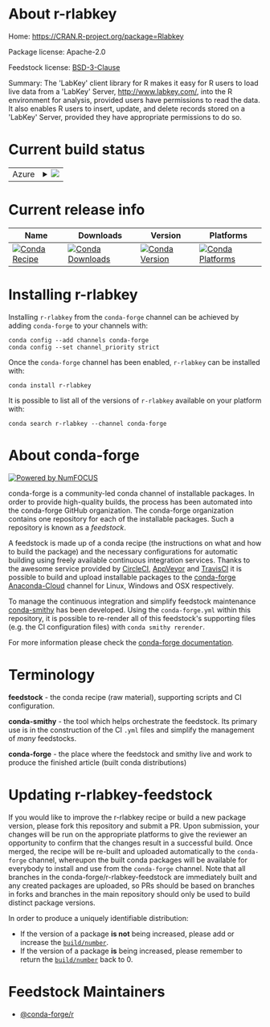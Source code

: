 About r-rlabkey
===============

Home: https://CRAN.R-project.org/package=Rlabkey

Package license: Apache-2.0

Feedstock license: [BSD-3-Clause](https://github.com/conda-forge/r-rlabkey-feedstock/blob/master/LICENSE.txt)

Summary: The 'LabKey' client library for R makes it easy for R users to load live data from a 'LabKey' Server, <http://www.labkey.com/>, into the R environment for analysis, provided users have permissions to read the data. It also enables R users to insert, update, and delete records stored on a 'LabKey' Server, provided they have appropriate permissions to do so.

Current build status
====================


<table>
    
  <tr>
    <td>Azure</td>
    <td>
      <details>
        <summary>
          <a href="https://dev.azure.com/conda-forge/feedstock-builds/_build/latest?definitionId=2524&branchName=master">
            <img src="https://dev.azure.com/conda-forge/feedstock-builds/_apis/build/status/r-rlabkey-feedstock?branchName=master">
          </a>
        </summary>
        <table>
          <thead><tr><th>Variant</th><th>Status</th></tr></thead>
          <tbody><tr>
              <td>linux_64_r_base4.0</td>
              <td>
                <a href="https://dev.azure.com/conda-forge/feedstock-builds/_build/latest?definitionId=2524&branchName=master">
                  <img src="https://dev.azure.com/conda-forge/feedstock-builds/_apis/build/status/r-rlabkey-feedstock?branchName=master&jobName=linux&configuration=linux_64_r_base4.0" alt="variant">
                </a>
              </td>
            </tr><tr>
              <td>linux_64_r_base4.1</td>
              <td>
                <a href="https://dev.azure.com/conda-forge/feedstock-builds/_build/latest?definitionId=2524&branchName=master">
                  <img src="https://dev.azure.com/conda-forge/feedstock-builds/_apis/build/status/r-rlabkey-feedstock?branchName=master&jobName=linux&configuration=linux_64_r_base4.1" alt="variant">
                </a>
              </td>
            </tr><tr>
              <td>osx_64_r_base4.0</td>
              <td>
                <a href="https://dev.azure.com/conda-forge/feedstock-builds/_build/latest?definitionId=2524&branchName=master">
                  <img src="https://dev.azure.com/conda-forge/feedstock-builds/_apis/build/status/r-rlabkey-feedstock?branchName=master&jobName=osx&configuration=osx_64_r_base4.0" alt="variant">
                </a>
              </td>
            </tr><tr>
              <td>osx_64_r_base4.1</td>
              <td>
                <a href="https://dev.azure.com/conda-forge/feedstock-builds/_build/latest?definitionId=2524&branchName=master">
                  <img src="https://dev.azure.com/conda-forge/feedstock-builds/_apis/build/status/r-rlabkey-feedstock?branchName=master&jobName=osx&configuration=osx_64_r_base4.1" alt="variant">
                </a>
              </td>
            </tr><tr>
              <td>win_64_r_base4.0</td>
              <td>
                <a href="https://dev.azure.com/conda-forge/feedstock-builds/_build/latest?definitionId=2524&branchName=master">
                  <img src="https://dev.azure.com/conda-forge/feedstock-builds/_apis/build/status/r-rlabkey-feedstock?branchName=master&jobName=win&configuration=win_64_r_base4.0" alt="variant">
                </a>
              </td>
            </tr><tr>
              <td>win_64_r_base4.1</td>
              <td>
                <a href="https://dev.azure.com/conda-forge/feedstock-builds/_build/latest?definitionId=2524&branchName=master">
                  <img src="https://dev.azure.com/conda-forge/feedstock-builds/_apis/build/status/r-rlabkey-feedstock?branchName=master&jobName=win&configuration=win_64_r_base4.1" alt="variant">
                </a>
              </td>
            </tr>
          </tbody>
        </table>
      </details>
    </td>
  </tr>
</table>

Current release info
====================

| Name | Downloads | Version | Platforms |
| --- | --- | --- | --- |
| [![Conda Recipe](https://img.shields.io/badge/recipe-r--rlabkey-green.svg)](https://anaconda.org/conda-forge/r-rlabkey) | [![Conda Downloads](https://img.shields.io/conda/dn/conda-forge/r-rlabkey.svg)](https://anaconda.org/conda-forge/r-rlabkey) | [![Conda Version](https://img.shields.io/conda/vn/conda-forge/r-rlabkey.svg)](https://anaconda.org/conda-forge/r-rlabkey) | [![Conda Platforms](https://img.shields.io/conda/pn/conda-forge/r-rlabkey.svg)](https://anaconda.org/conda-forge/r-rlabkey) |

Installing r-rlabkey
====================

Installing `r-rlabkey` from the `conda-forge` channel can be achieved by adding `conda-forge` to your channels with:

```
conda config --add channels conda-forge
conda config --set channel_priority strict
```

Once the `conda-forge` channel has been enabled, `r-rlabkey` can be installed with:

```
conda install r-rlabkey
```

It is possible to list all of the versions of `r-rlabkey` available on your platform with:

```
conda search r-rlabkey --channel conda-forge
```


About conda-forge
=================

[![Powered by
NumFOCUS](https://img.shields.io/badge/powered%20by-NumFOCUS-orange.svg?style=flat&colorA=E1523D&colorB=007D8A)](https://numfocus.org)

conda-forge is a community-led conda channel of installable packages.
In order to provide high-quality builds, the process has been automated into the
conda-forge GitHub organization. The conda-forge organization contains one repository
for each of the installable packages. Such a repository is known as a *feedstock*.

A feedstock is made up of a conda recipe (the instructions on what and how to build
the package) and the necessary configurations for automatic building using freely
available continuous integration services. Thanks to the awesome service provided by
[CircleCI](https://circleci.com/), [AppVeyor](https://www.appveyor.com/)
and [TravisCI](https://travis-ci.com/) it is possible to build and upload installable
packages to the [conda-forge](https://anaconda.org/conda-forge)
[Anaconda-Cloud](https://anaconda.org/) channel for Linux, Windows and OSX respectively.

To manage the continuous integration and simplify feedstock maintenance
[conda-smithy](https://github.com/conda-forge/conda-smithy) has been developed.
Using the ``conda-forge.yml`` within this repository, it is possible to re-render all of
this feedstock's supporting files (e.g. the CI configuration files) with ``conda smithy rerender``.

For more information please check the [conda-forge documentation](https://conda-forge.org/docs/).

Terminology
===========

**feedstock** - the conda recipe (raw material), supporting scripts and CI configuration.

**conda-smithy** - the tool which helps orchestrate the feedstock.
                   Its primary use is in the construction of the CI ``.yml`` files
                   and simplify the management of *many* feedstocks.

**conda-forge** - the place where the feedstock and smithy live and work to
                  produce the finished article (built conda distributions)


Updating r-rlabkey-feedstock
============================

If you would like to improve the r-rlabkey recipe or build a new
package version, please fork this repository and submit a PR. Upon submission,
your changes will be run on the appropriate platforms to give the reviewer an
opportunity to confirm that the changes result in a successful build. Once
merged, the recipe will be re-built and uploaded automatically to the
`conda-forge` channel, whereupon the built conda packages will be available for
everybody to install and use from the `conda-forge` channel.
Note that all branches in the conda-forge/r-rlabkey-feedstock are
immediately built and any created packages are uploaded, so PRs should be based
on branches in forks and branches in the main repository should only be used to
build distinct package versions.

In order to produce a uniquely identifiable distribution:
 * If the version of a package **is not** being increased, please add or increase
   the [``build/number``](https://docs.conda.io/projects/conda-build/en/latest/resources/define-metadata.html#build-number-and-string).
 * If the version of a package **is** being increased, please remember to return
   the [``build/number``](https://docs.conda.io/projects/conda-build/en/latest/resources/define-metadata.html#build-number-and-string)
   back to 0.

Feedstock Maintainers
=====================

* [@conda-forge/r](https://github.com/conda-forge/r/)

